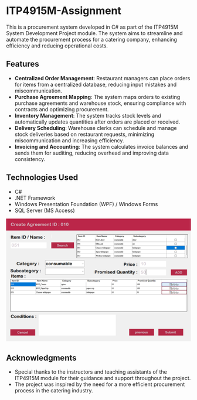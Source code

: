 # ITP4915M-Assignment

This is a procurement system developed in C# as part of the ITP4915M System Development Project module. The system aims to streamline and automate the procurement process for a catering company, enhancing efficiency and reducing operational costs.

## Features

- **Centralized Order Management**: Restaurant managers can place orders for items from a centralized database, reducing input mistakes and miscommunication.
- **Purchase Agreement Mapping**: The system maps orders to existing purchase agreements and warehouse stock, ensuring compliance with contracts and optimizing procurement.
- **Inventory Management**: The system tracks stock levels and automatically updates quantities after orders are placed or received.
- **Delivery Scheduling**: Warehouse clerks can schedule and manage stock deliveries based on restaurant requests, minimizing miscommunication and increasing efficiency.
- **Invoicing and Accounting**: The system calculates invoice balances and sends them for auditing, reducing overhead and improving data consistency.

## Technologies Used

- C#
- .NET Framework
- Windows Presentation Foundation (WPF) / Windows Forms
- SQL Server (MS Access)


![Create Agreement](Image/createAgreementPage2.png)
## Acknowledgments

- Special thanks to the instructors and teaching assistants of the ITP4915M module for their guidance and support throughout the project.
- The project was inspired by the need for a more efficient procurement process in the catering industry.